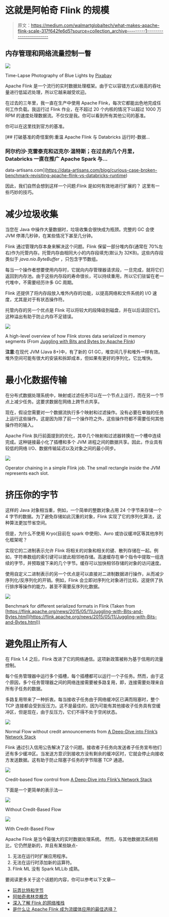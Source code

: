 # 这就是阿帕奇 Flink 的规模

> 原文：<https://medium.com/walmartglobaltech/what-makes-apache-flink-scale-317f642fe6d5?source=collection_archive---------1----------------------->

## 内存管理和网络流量控制一瞥

![](img/9c54dd5b039156a57962a8559b801829.png)

Time-Lapse Photography of Blue Lights by [Pixabay](https://www.pexels.com/@pixabay)

Apache Flink 是一个流行的实时数据处理框架。由于它以容错方式以极高的吞吐量进行低延迟处理，所以它越来越受欢迎。

在过去的三年里，我一直在生产中使用 Apache Flink，每次它都能出色地完成任何工作负载。我运行过 Flink 作业，在不超过 20 个内核的情况下以超过 1000 万 RPM 的速度处理数据流。不仅仅是我。你可以看到所有其他公司的基准。

你可以在这里找到官方的基准。

[](https://data-artisans.com/blog/curious-case-broken-benchmark-revisiting-apache-flink-vs-databricks-runtime) [## 打破基准的奇怪案例:重温 Apache Flink 与 Databricks 运行时-数据…

### 阿尔约沙·克雷泰克和迈克尔·温特斯；在过去的几个月里，Databricks 一直在推广 Apache Spark 与…

data-artisans.com](https://data-artisans.com/blog/curious-case-broken-benchmark-revisiting-apache-flink-vs-databricks-runtime) 

因此，我们自然会想到这样一个问题:Flink 是如何有效地进行扩展的？
这里有一些巧妙的技巧。

# 减少垃圾收集

当您在 Java 中操作大量数据时，垃圾收集会很快成为瓶颈。完整的 GC 会使 JVM 停滞几秒钟，在某些情况下甚至几分钟。

Flink 通过管理内存本身来解决这个问题。Flink 保留一部分堆内存(通常在 70%左右)作为托管内存。托管内存由相同大小的内存段填充(默认为 32KB)。这些内存段类似于 *java.nio.ByteBuffer* ，只包含字节数组。

每当一个操作者想要使用内存时，它就向内存管理器请求段，一旦完成，就将它们返回到内存池。由于这些内存段的寿命很长，可以持续重用，所以它们驻留在老一代堆中，不需要经历许多 GC 周期。

Flink 还提供了将内存段放入堆外内存的功能，以提高网络和文件系统的 I/O 速度，尤其是对于有状态操作符。

托管内存的另一个优点是 Flink 可以将较大的段降级到磁盘，并在以后读回它们。这种溢出有助于防止内存不足错误。

![](img/54e86943f264d24c93c84d93248e6a7a.png)

A high-level overview of how Flink stores data serialized in memory segments (From [Juggling with Bits and Bytes by Apache Flink](https://flink.apache.org/news/2015/05/11/Juggling-with-Bits-and-Bytes.html))

**注意**:在现代 JVM (Java 8+)中，有了新的 G1 GC，堆空间几乎和堆外一样有效。堆外空间可能有很大的安装和拆卸成本，但如果有更好的序列化，它比堆快。

# 最小化数据传输

在分布式数据处理系统中，映射或过滤任务可以在一个节点上运行，而在另一个节点上减少任务。这要求数据在网络上跨节点共享。

现在，假设您需要对一个数据流执行多个映射和过滤操作。没有必要在单独的任务上运行这些操作。这是因为除了前一个操作符之外，这些操作符都不需要任何其他操作符的输入。

Apache Flink 执行前面提到的优化，其中几个映射和过滤器转换在一个槽中连续完成。这种链接最小化了插槽和多个 JVM 进程之间的数据共享。因此，作业具有较低的网络 I/O、数据传输延迟以及对象之间的最小同步。

![](img/733ee5b8632cd82c4a8e210294b44d06.png)

Operator chaining in a simple Flink job. The small rectangle inside the JVM represents each slot.

# 挤压你的字节

这样的 Java 对象相当重，例如，一个简单的整数对象占用 24 个字节来存储一个 4 字节的数据。为了避免存储如此沉重的对象，Flink 实现了它的序列化算法，这种算法更加节省空间。

但是，为什么不使用 Kryo(目前在 spark 中使用)、Avro 或协议缓冲区等其他序列化框架呢？

实现它的二进制表示允许 Flink 将相关的对象和相关的键、散列存储在一起。例如，字符串数组的索引键可以彼此相邻地存储。高速缓存在单个指令中提取一组连续的字节，并预取接下来的几个字节。缓存可以加快相邻存储的对象的访问速度。

使用自定义二进制表示的另一个优点是可以直接对二进制数据进行操作，从而减少序列化/反序列化的开销。例如，Flink 会立即对序列化对象进行比较。这提供了执行排序等操作的能力，甚至不需要反序列化数据。

![](img/a1011e07f59e1353149f39ce7e58a066.png)

Benchmark for different serialized formats in Flink (Taken from [https://flink.apache.org/news/2015/05/11/Juggling-with-Bits-and-Bytes.html](https://flink.apache.org/news/2015/05/11/Juggling-with-Bits-and-Bytes.html))

# 避免阻止所有人

在 Flink 1.4 之后，Flink 改进了它的网络通信。这项新政策被称为基于信用的流量控制。

每个任务管理器中运行多个插槽，每个插槽都可以运行一个子任务。然而，由于这个原因，多个任务管理器之间的网络连接需要被多路复用，即，连接需要处理来自所有子任务的数据。

多路复用带来了一种折衷。每当接收子任务由于网络缓冲区已满而阻塞时，整个 TCP 连接都会受到反压力。这不是最佳的，因为可能有其他接收子任务具有空缓冲区，但是现在，由于反压力，它们不得不处于空闲状态。

![](img/b0cbef17c74cd0020cef4e8c258a01bd.png)

Normal Flow without credit announcements from [A Deep-Dive into Flink’s Network Stack](https://flink.apache.org/2019/06/05/flink-network-stack.html)

Flink 通过引入信用公告解决了这个问题。接收者子任务向发送者子任务宣布他们还有多少缓冲区。当发送方意识到接收方没有剩余的缓冲区时，它就会停止向接收方发送数据。这有助于防止阻塞子任务的字节阻塞 TCP 通道。

![](img/46422ba037b2a5974e2dbea510fb0a59.png)

Credit-based flow control from [A Deep-Dive into Flink’s Network Stack](https://flink.apache.org/2019/06/05/flink-network-stack.html)

下面是一个更简单的表示法—

![](img/b27974958d30f002a5f7e6f13a35416d.png)

Without Credit-Based Flow

![](img/cadcbbde64373ab981a3f2ea9738cb05.png)

With Credit-Based Flow

Apache Flink 是当今最强大的实时数据处理系统。
然而，与其他数据流系统相比，它仍然是新的，并且有某些缺点-

1.  无法在运行时扩展应用程序。
2.  无法在运行时添加新的运算符。
3.  Flink ML 没有 Spark MLLib 成熟。

要阅读更多关于这个话题的内容，你可以参考以下文章—

*   [玩弄比特和字节](https://flink.apache.org/news/2015/05/11/Juggling-with-Bits-and-Bytes.html)
*   [阿帕奇弗林克概念](https://ci.apache.org/projects/flink/flink-docs-release-1.1/concepts/concepts.html#tasks--operator-chains)
*   [深入了解 Flink 的网络堆栈](https://flink.apache.org/2019/06/05/flink-network-stack.html)
*   [是什么让 Apache Flink 成为流媒体应用的最佳选择？](https://hackernoon.com/what-makes-apache-flink-the-best-choice-for-streaming-applications-fc377858a53)